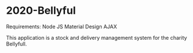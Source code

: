 # 2020-Bellyful

Requirements:
Node JS
Material Design
AJAX


This application is a stock and delivery management system for the charity Bellyfull.

